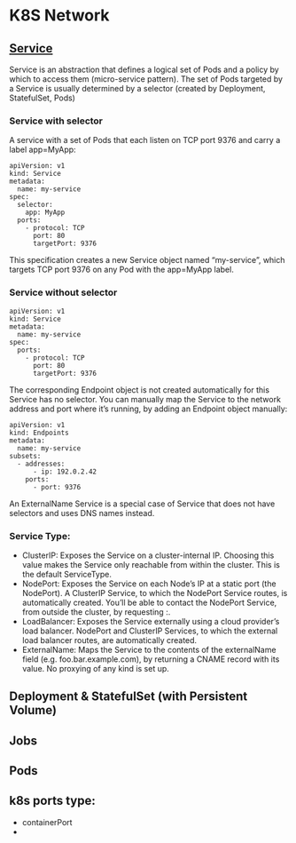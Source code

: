 # K8S Network

## [Service](https://kubernetes.io/docs/concepts/services-networking/service/)
Service is an abstraction that defines a logical set of Pods and a policy by which to access them (micro-service pattern). The set of Pods targeted by a Service is usually determined by a selector (created by Deployment, StatefulSet, Pods)

### Service with selector
A service with a set of Pods that each listen on TCP port 9376 and carry a label app=MyApp:
```
apiVersion: v1
kind: Service
metadata:
  name: my-service
spec:
  selector:
    app: MyApp
  ports:
    - protocol: TCP
      port: 80
      targetPort: 9376
```
This specification creates a new Service object named “my-service”, which targets TCP port 9376 on any Pod with the app=MyApp label.

### Service without selector
```
apiVersion: v1
kind: Service
metadata:
  name: my-service
spec:
  ports:
    - protocol: TCP
      port: 80
      targetPort: 9376
```      
The corresponding Endpoint object is not created automatically for this Service has no selector. You can manually map the Service to the network address and port where it’s running, by adding an Endpoint object manually:
```
apiVersion: v1
kind: Endpoints
metadata:
  name: my-service
subsets:
  - addresses:
      - ip: 192.0.2.42
    ports:
      - port: 9376
```      
An ExternalName Service is a special case of Service that does not have selectors and uses DNS names instead.

### Service Type:
- ClusterIP: Exposes the Service on a cluster-internal IP. Choosing this value makes the Service only reachable from within the cluster. This is the default ServiceType.
- NodePort: Exposes the Service on each Node’s IP at a static port (the NodePort). A ClusterIP Service, to which the NodePort Service routes, is automatically created. You’ll be able to contact the NodePort Service, from outside the cluster, by requesting <NodeIP>:<NodePort>.
- LoadBalancer: Exposes the Service externally using a cloud provider’s load balancer. NodePort and ClusterIP Services, to which the external load balancer routes, are automatically created.
- ExternalName: Maps the Service to the contents of the externalName field (e.g. foo.bar.example.com), by returning a CNAME record with its value. No proxying of any kind is set up.


## Deployment & StatefulSet (with Persistent Volume)

## Jobs

## Pods

## k8s ports type:
- containerPort
- 



